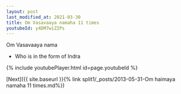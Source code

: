 ```yaml
---
layout: post
last_modified_at: 2021-03-30
title: Om Vasavaaya namaha 11 times
youtubeId: y4DM7wiZIPs
---
```

 
 
Om Vasavaaya nama 
 
 -  Who is in the form of Indra 
 
  
 
  
 
 
 
 
 
 


{% include youtubePlayer.html id=page.youtubeId %}
 
[Next]({{ site.baseurl }}{% link  split1/_posts/2013-05-31-Om haimaya namaha 11 times.md%})
 
